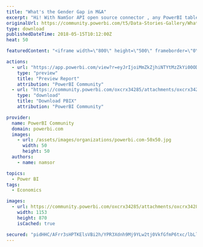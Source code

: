 ```yaml
---
title: "What's the Gender Gap in M&A"
excerpt: "Hi! With NamSor API open source connector , any PowerBI table that has personal names can be enriched with gender information or other diversity"
originalUrl: https://community.powerbi.com/t5/Data-Stories-Gallery/What-s-the-Gender-Gap-in-M-amp-A/m-p/417939
type: download
publishedDateTime: 2018-05-15T10:12:00Z
heat: 50

featuredContent: "<iframe width=\"800\" height=\"500\" frameborder=\"0\" src=\"https://app.powerbi.com/view?r=eyJrIjoiMmZkZjhiNTYtMzZkYi00ODk3LWFmMjAtMzhhNjQzOGU3M2IyIiwidCI6ImYzN2YxMjc3LTJiZTEtNDdjZi1hNGJmLTQ0MjJiMWM4YTU0MiIsImMiOjl9\"></iframe>"

actions:
  - url: "https://app.powerbi.com/view?r=eyJrIjoiMmZkZjhiNTYtMzZkYi00ODk3LWFmMjAtMzhhNjQzOGU3M2IyIiwidCI6ImYzN2YxMjc3LTJiZTEtNDdjZi1hNGJmLTQ0MjJiMWM4YTU0MiIsImMiOjl9"
    type: "preview"
    title: "Preview Report"
    attribution: "PowerBI Community"
  - url: "https://community.powerbi.com/oxcrx34285/attachments/oxcrx34285/DataStoriesGallery/1895/2/ACG_InterGrowth_2017_PowerBI.pbix"
    type: "download"
    title: "Download PBIX"
    attribution: "PowerBI Community"

provider:
  name: PowerBI Community
  domain: powerbi.com
  images:
    - url: /assets/images/organizations/powerbi.com-50x50.jpg
      width: 50
      height: 50
  authors:
    - name: namsor

topics:
  - Power BI
tags:
  - Economics

images:
  - url: https://community.powerbi.com/oxcrx34285/attachments/oxcrx34285/DataStoriesGallery/1895/1/2017_GenderGap_in_MandA_v1_Teaser.png
    width: 1153
    height: 870
    isCached: true

secured: "pidHHC/AFrr3sHPTKElsVBi2h/YPR3Xdnh9Mj9YLw2tj0VkfGfmP6txc/lbLlzL+wPLtZQrLUASbl0qVdwdCapchONNhD4x9arllp5LXTwfnPVlKib1Z2obFNsluhC0mLJGHIJCevBCOTmxx6aW1szcsj+sMnfZEXeuzQI0loUlXCz2HAmfTx3T2jCSSvKYwc0IftWPUJjaSPiWQGUSxqZ5Jxgyq/3qPOQqQOkw0xb0v64Co2rGq6DTXQiAVZvmYtnEapgSlBhso/GUudLV4Qqf99qdVab2kmEqkygQmBV2FYDrU8UH7JQ5ovDsqoQVrJRLT/bNpAqZxkvU6LS6TIZkM+BJpdLt1MtqpYrHYVcvxrLsqWpxnAdGIUK5iRfF3M4jpnFs30pn/R8JgKUmgdA==;SldUYtgrWCybaOwgQzqH1g=="
---
```


